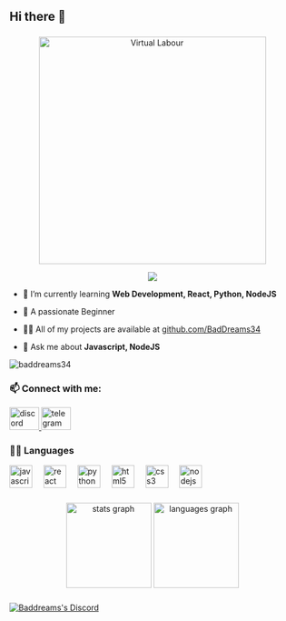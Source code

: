 ## Hi there 👋


<h3 align="center"></h3>
<p align="center">
  <img src="https://i.ibb.co/kg57yKTS/Houtarou-Oreki.jpg" alt="Virtual Labour" width="400"/>
</p>

<div align="center">
  <img src="https://profile-counter.glitch.me/Baddreams34/count.svg?"  />
</div>

- 🌱 I’m currently learning **Web Development, React, Python, NodeJS**
  
- 🫧 A passionate Beginner

- 👨‍💻 All of my projects are available at [github.com/BadDreams34](github.com/BadDreams34)

- 💬 Ask me about **Javascript, NodeJS**




<p><img align="center" src="https://github-readme-stats.vercel.app/api/top-langs?username=baddreams34&show_icons=true&locale=en&layout=compact" alt="baddreams34" /></p>







<h3 align="left">📫 Connect with me:</h3>
 

<div align="left">
  <a href="https://discord.com/users/860408741936627714">
  <img src="https://raw.githubusercontent.com/maurodesouza/profile-readme-generator/master/src/assets/icons/social/discord/default.svg" width="52" height="40" alt="discord logo"  />
  
</a>
  <a href="https://t.me/mdi38">
  <img src="https://raw.githubusercontent.com/maurodesouza/profile-readme-generator/master/src/assets/icons/social/telegram/default.svg" width="52" height="40" alt="telegram logo"  />
  </a>
  





###




<h3 align="left">🧑‍💻 Languages</h3>
<div align="left">
  <img src="https://cdn.jsdelivr.net/gh/devicons/devicon/icons/javascript/javascript-original.svg" height="40" alt="javascript logo"  />
  <img width="12" />
  <img src="https://cdn.jsdelivr.net/gh/devicons/devicon/icons/react/react-original.svg" height="40" alt="react logo"  />
  <img width="12" />
  <img src="https://cdn.jsdelivr.net/gh/devicons/devicon/icons/python/python-original.svg" height="40" alt="python logo"  />
  <img width="12" />
  <img src="https://cdn.jsdelivr.net/gh/devicons/devicon/icons/html5/html5-original.svg" height="40" alt="html5 logo"  />
  <img width="12" />
  <img src="https://cdn.jsdelivr.net/gh/devicons/devicon/icons/css3/css3-original.svg" height="40" alt="css3 logo"  />
  <img width="12" />
  <img src="https://cdn.jsdelivr.net/gh/devicons/devicon/icons/nodejs/nodejs-original.svg" height="40" alt="nodejs logo"  />
</div>

###

<div align="center">
  <img src="https://github-readme-stats.vercel.app/api?username=Baddreams34&hide_title=false&hide_rank=false&show_icons=true&include_all_commits=true&count_private=true&disable_animations=false&theme=dracula&locale=en&hide_border=false&order=1" height="150" alt="stats graph"  />
  <img src="https://github-readme-stats.vercel.app/api/top-langs?username=Baddreams34&locale=en&hide_title=false&layout=compact&card_width=320&langs_count=5&theme=dracula&hide_border=false&order=2" height="150" alt="languages graph"  />
</div>







###



[![Baddreams's Discord](https://dsc-readme.tsuni.dev/api/user/860408741936627714?hideSpotify=true&theme=custom&colorB1=111214&colorB2=313338&colorB3=505059&colorT1=ffffff&colorT2=d2d6d8&width=400)](https://github.com/TetraTsunami/discord-github-preview)
